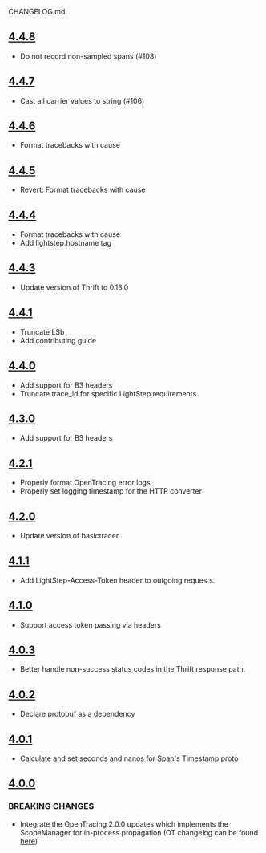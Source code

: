 CHANGELOG.md

<a name="4.4.8"></a>
## [4.4.8](https://github.com/lightstep/lightstep-tracer-python/compare/4.4.7...4.4.8)
* Do not record non-sampled spans (#108)

<a name="4.4.7"></a>
## [4.4.7](https://github.com/lightstep/lightstep-tracer-python/compare/4.4.6...4.4.7)
* Cast all carrier values to string (#106)

<a name="4.4.6"></a>
## [4.4.6](https://github.com/lightstep/lightstep-tracer-python/compare/4.4.5...4.4.6)
* Format tracebacks with cause

<a name="4.4.5"></a>
## [4.4.5](https://github.com/lightstep/lightstep-tracer-python/compare/4.4.4...4.4.5)
* Revert: Format tracebacks with cause

<a name="4.4.4"></a>
## [4.4.4](https://github.com/lightstep/lightstep-tracer-python/compare/4.4.3...4.4.4)
* Format tracebacks with cause
* Add lightstep.hostname tag

<a name="4.4.3"></a>
## [4.4.3](https://github.com/lightstep/lightstep-tracer-python/compare/4.4.1...4.4.3)
* Update version of Thrift to 0.13.0

<a name="4.4.1"></a>
## [4.4.1](https://github.com/lightstep/lightstep-tracer-python/compare/4.4.0...4.4.1)
* Truncate LSb
* Add contributing guide

<a name="4.4.0"></a>
## [4.4.0](https://github.com/lightstep/lightstep-tracer-python/compare/4.3.0...4.4.0)
* Add support for B3 headers
* Truncate trace_id for specific LightStep requirements

<a name="4.3.0"></a>
## [4.3.0](https://github.com/lightstep/lightstep-tracer-python/compare/4.2.1...4.3.0)
* Add support for B3 headers

<a name="4.2.1"></a>
## [4.2.1](https://github.com/lightstep/lightstep-tracer-python/compare/4.2.0...4.2.1)
* Properly format OpenTracing error logs
* Properly set logging timestamp for the HTTP converter

<a name="4.2.0"></a>
## [4.2.0](https://github.com/lightstep/lightstep-tracer-python/compare/4.1.1...4.2.0)
* Update version of basictracer

<a name="4.1.1"></a>
## [4.1.1](https://github.com/lightstep/lightstep-tracer-python/compare/4.1.0...4.1.1)
* Add LightStep-Access-Token header to outgoing requests.

<a name="4.1.0"></a>
## [4.1.0](https://github.com/lightstep/lightstep-tracer-python/compare/4.0.3...4.1.0)
* Support access token passing via headers

<a name="4.0.3"></a>
## [4.0.3](https://github.com/lightstep/lightstep-tracer-python/compare/4.0.2...4.0.3)
* Better handle non-success status codes in the Thrift response path.

<a name="4.0.2"></a>
## [4.0.2](https://github.com/lightstep/lightstep-tracer-python/compare/4.0.1...4.0.2)
* Declare protobuf as a dependency

<a name="4.0.1"></a>
## [4.0.1](https://github.com/lightstep/lightstep-tracer-python/compare/4.0.0...4.0.1)
* Calculate and set seconds and nanos for Span's Timestamp proto

<a name="4.0.0"></a>
## [4.0.0](https://github.com/lightstep/lightstep-tracer-python/compare/3.0.11...4.0.0)
### BREAKING CHANGES
* Integrate the OpenTracing 2.0.0 updates which implements the ScopeManager for in-process propagation (OT changelog can be found [here](https://medium.com/opentracing/announcing-python-opentracing-2-0-0-fa4e4c9395a))
